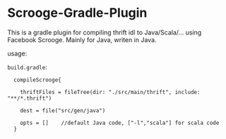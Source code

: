 # Scrooge-Gradle-Plugin

This is a gradle plugin for compiling thrift idl to Java/Scala/... using Facebook Scrooge.
Mainly for Java, writen in Java.

usage:

`build.gradle`:
  
```  
  compileScrooge{

    thriftFiles = fileTree(dir: "./src/main/thrift", include: "**/*.thrift")
    
    dest = file("src/gen/java")
    
    opts = []    //default Java code, ["-l","scala"] for scala code
  }
```
